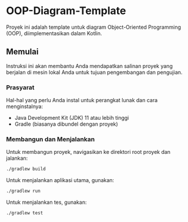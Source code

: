 # OOP-Diagram-Template

Proyek ini adalah template untuk diagram Object-Oriented Programming (OOP), diimplementasikan dalam Kotlin.

## Memulai

Instruksi ini akan membantu Anda mendapatkan salinan proyek yang berjalan di mesin lokal Anda untuk tujuan pengembangan dan pengujian.

### Prasyarat

Hal-hal yang perlu Anda instal untuk perangkat lunak dan cara menginstalnya:

*   Java Development Kit (JDK) 11 atau lebih tinggi
*   Gradle (biasanya dibundel dengan proyek)

### Membangun dan Menjalankan

Untuk membangun proyek, navigasikan ke direktori root proyek dan jalankan:

```bash
./gradlew build
```

Untuk menjalankan aplikasi utama, gunakan:

```bash
./gradlew run
```

Untuk menjalankan tes, gunakan:

```bash
./gradlew test
```